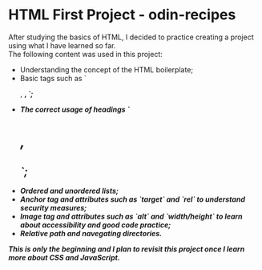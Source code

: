 # HTML First Project - odin-recipes
<p>After studying the basics of HTML, I decided to practice creating a project using what I have learned so far. <br>
The following content was used in this project: </p>

<ul>
    <li>Understanding the concept of the HTML boilerplate;</li>
    <li>Basic tags such as `<p>, <strong>, <em>`;</li>
    <li>The correct usage of headings `<h1>, <h2>`;</li>
    <li>Ordered and unordered lists;</li>
    <li>Anchor tag and attributes such as `target` and `rel` to understand security measures;</li>
    <li>Image tag and attributes such as `alt` and `width/height` to learn about accessibility and good code practice;</li>
    <li>Relative path and navegating directories.</li>
</ul>

<p>This is only the beginning and I plan to revisit this project once I learn more about CSS and JavaScript.</p>